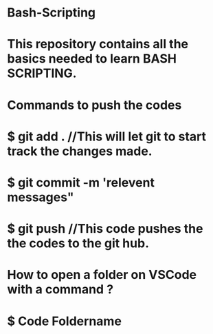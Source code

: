 # Bash-Scripting
# This repository contains all the basics needed to learn BASH SCRIPTING.

# Commands to push the codes

#  $ git add .                                //This will let git to start track the changes made.
#  $ git commit -m 'relevent messages"
#  $ git push                                 //This code pushes the the codes to the git hub. 

# How to open a folder on VSCode with a command ?
#  $ Code Foldername